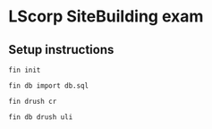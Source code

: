 # LScorp SiteBuilding exam

## Setup instructions


```fin init```

```fin db import db.sql```

```fin drush cr```

```fin db drush uli```
